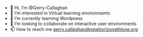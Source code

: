 - 👋 Hi, I’m @Gerry-Callaghan
- 👀 I’m interested in Virtual learning environments 
- 🌱 I’m currently learning Wordpress
- 💞️ I’m looking to collaborate on interactive user environments
- 📫 How to reach me gerry.callaghan@newhorizonathlone.org

<!---
Gerry-Callaghan/Gerry-Callaghan is a ✨ special ✨ repository because its `README.md` (this file) appears on your GitHub profile.
You can click the Preview link to take a look at your changes.
--->
